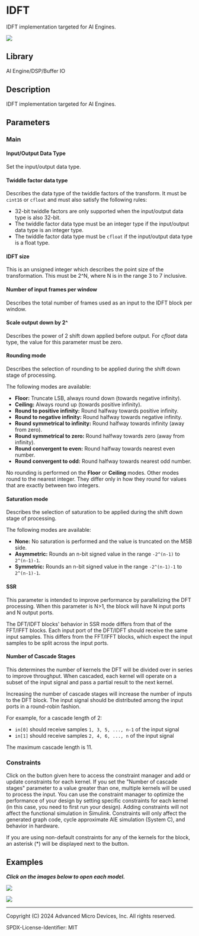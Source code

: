 # IDFT 
IDFT implementation targeted for AI Engines.
  
![](./Images/block.png)  

## Library

AI Engine/DSP/Buffer IO

## Description

 IDFT implementation targeted for AI Engines.
## Parameters

### Main  
#### Input/Output Data Type
Set the input/output data type.

#### Twiddle factor data type
Describes the data type of the twiddle factors of the transform. It must be `cint16` or `cfloat` and must also satisfy the following rules:
* 32-bit twiddle factors are only supported when the input/output data type is also 32-bit.
* The twiddle factor data type must be an integer type if the input/output data type is an integer type.
* The twiddle factor data type must be `cfloat` if the input/output data type is a float type.

#### IDFT size
This is an unsigned integer which describes the point size of the transformation. This must be 2^N, where N is in the range 3 to 7 inclusive.

#### Number of input frames per window
Describes the total number of frames used as an input to the IDFT block per window.
 
#### Scale output down by 2^
Describes the power of 2 shift down applied before output. For _cfloat_ data type, the value for this parameter must be zero. 

#### Rounding mode

Describes the selection of rounding to be applied during the shift down stage of processing.

The following modes are available:
* **Floor:** Truncate LSB, always round down (towards negative infinity).
* **Ceiling:** Always round up (towards positive infinity).
* **Round to positive infinity:** Round halfway towards positive infinity.
* **Round to negative infinity:** Round halfway towards negative infinity.
* **Round symmetrical to infinity:** Round halfway towards infinity (away from zero).
* **Round symmetrical to zero:** Round halfway towards zero (away from infinity).
* **Round convergent to even:** Round halfway towards nearest even number.
* **Round convergent to odd:** Round halfway towards nearest odd number.

No rounding is performed on the **Floor** or **Ceiling** modes. Other modes round to the nearest integer. They differ only in how they round for values that are exactly between two integers.

#### Saturation mode

Describes the selection of saturation to be applied during the shift down stage of processing.

The following modes are available:
* **None:** No saturation is performed and the value is truncated on the MSB side.
* **Asymmetric:** Rounds an n-bit signed value in the range `-2^(n-1)` to `2^(n-1)-1`.
* **Symmetric:** Rounds an n-bit signed value in the range `-2^(n-1)-1` to `2^(n-1)-1`.

#### SSR

This parameter is intended to improve performance by parallelizing the DFT processing. When this parameter is N>1, the block will have N input ports and N output ports.

<div class="noteBox">The DFT/IDFT blocks' behavior in SSR mode differs from that of the FFT/IFFT blocks. Each input port of the DFT/IDFT should receive the same input samples. This differs from the FFT/IFFT blocks, which expect the input samples to be split across the input ports.</div>


####  Number of Cascade Stages
This determines the number of kernels the DFT will be divided over in series to improve throughput. When cascaded, each kernel will operate on a subset of the input signal and pass a partial result to the next kernel. 

Increasing the number of cascade stages will increase the number of inputs to the DFT block. The input signal should be distributed among the input ports in a round-robin fashion. 

For example, for a cascade length of 2:
* `in[0]` should receive samples `1, 3, 5, ..., n-1` of the input signal 
* `in[1]` should receive samples `2, 4, 6, ..., n` of the input signal

The maximum cascade length is 11. 


### Constraints
Click on the button given here to access the constraint manager and add or update constraints for each kernel. If you set the "Number of cascade stages" parameter to a value greater than one, multiple kernels will be used to process the input. You can use the constraint manager to optimize the performance of your design by setting specific constraints for each kernel (in this case, you need to first run your design). Adding constraints will not affect the functional simulation in Simulink. Constraints will only affect the generated graph code, cycle approximate AIE simulation (System C), and behavior in hardware.

<div class="noteBox">
If you are using non-default constraints for any of the kernels for the block, an asterisk (*) will be displayed next to the button.
</div>

## Examples

***Click on the images below to open each model.***

[![](./Images/IDFT_Block_Ex1.png)](https://github.com/Xilinx/Vitis_Model_Composer/tree/2024.2/Examples/Block_Help/AIE/IDFT_Ex1)

[![](./Images/IDFT_Block_Ex2.png)](https://github.com/Xilinx/Vitis_Model_Composer/tree/2024.2/Examples/Block_Help/AIE/IDFT_Ex2)


--------------
Copyright (C) 2024 Advanced Micro Devices, Inc.
All rights reserved.

SPDX-License-Identifier: MIT
